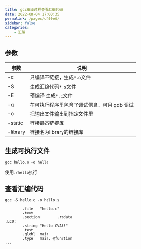 ```yaml
---
title: gcc编译过程查看汇编代码
date: 2022-08-04 17:00:35
permalink: /pages/df99e0/
sidebar: false
categories: 
    - 汇编
---
```


## 参数

| 参数     | 说明                                        |
| -------- | ------------------------------------------- |
| -c       | 只编译不链接，生成`*.o`文件                 |
| -S       | 生成汇编代码`*.s`文件                       |
| -E       | 预编译 生成`*.i`文件                        |
| -g       | 在可执行程序里包含了调试信息，可用 gdb 调试 |
| -o       | 把输出文件输出到指定文件里                  |
| -static  | 链接静态链接库                              |
| -library | 链接名为library的链接库                     |

## 生成可执行文件

```
gcc hello.o -o hello
```

使用`./hello`执行

## 查看汇编代码

```
gcc -S hello.c -o hello.s
```

```
        .file   "hello.c"
        .text
        .section        .rodata
.LC0:
        .string "Hello CVA6!"
        .text
        .globl  main
        .type   main, @function
...
```

